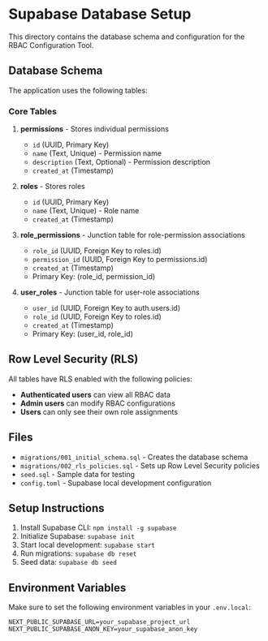 # Supabase Database Setup

This directory contains the database schema and configuration for the RBAC Configuration Tool.

## Database Schema

The application uses the following tables:

### Core Tables

1. **permissions** - Stores individual permissions
   - `id` (UUID, Primary Key)
   - `name` (Text, Unique) - Permission name
   - `description` (Text, Optional) - Permission description
   - `created_at` (Timestamp)

2. **roles** - Stores roles
   - `id` (UUID, Primary Key)
   - `name` (Text, Unique) - Role name
   - `created_at` (Timestamp)

3. **role_permissions** - Junction table for role-permission associations
   - `role_id` (UUID, Foreign Key to roles.id)
   - `permission_id` (UUID, Foreign Key to permissions.id)
   - `created_at` (Timestamp)
   - Primary Key: (role_id, permission_id)

4. **user_roles** - Junction table for user-role associations
   - `user_id` (UUID, Foreign Key to auth.users.id)
   - `role_id` (UUID, Foreign Key to roles.id)
   - `created_at` (Timestamp)
   - Primary Key: (user_id, role_id)

## Row Level Security (RLS)

All tables have RLS enabled with the following policies:

- **Authenticated users** can view all RBAC data
- **Admin users** can modify RBAC configurations
- **Users** can only see their own role assignments

## Files

- `migrations/001_initial_schema.sql` - Creates the database schema
- `migrations/002_rls_policies.sql` - Sets up Row Level Security policies
- `seed.sql` - Sample data for testing
- `config.toml` - Supabase local development configuration

## Setup Instructions

1. Install Supabase CLI: `npm install -g supabase`
2. Initialize Supabase: `supabase init`
3. Start local development: `supabase start`
4. Run migrations: `supabase db reset`
5. Seed data: `supabase db seed`

## Environment Variables

Make sure to set the following environment variables in your `.env.local`:

```
NEXT_PUBLIC_SUPABASE_URL=your_supabase_project_url
NEXT_PUBLIC_SUPABASE_ANON_KEY=your_supabase_anon_key
```